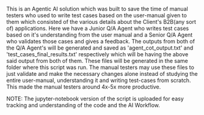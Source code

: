 This is an Agentic AI solution which was built to save the time of manual testers who used to write test cases based on the user-manual given to them 
which consisted of the various details about the Client's B2B(any sort of) applications. Here we have a Junior Q/A Agent who writes test cases based on
it's understanding from the user manual and a Senior Q/A Agent who validates those cases and gives a feedback. The outputs from both of the Q/A Agent's 
will be generated and saved as 'agent_cot_output.txt' and 'test_cases_final_results.txt' respectively which will be having the above said output from both of
them. These files will be generated in the same folder where this script was run. The manual testers may use these files to just validate and make the
necessary changes alone instead of studying the entire user-manual, understanding it and writing test-cases from scratch. This made the manual testers around
4x-5x more productive. 

NOTE: The jupyter-notebook version of the script is uploaded for easy tracking and understanding of the code and the AI Workflow.
